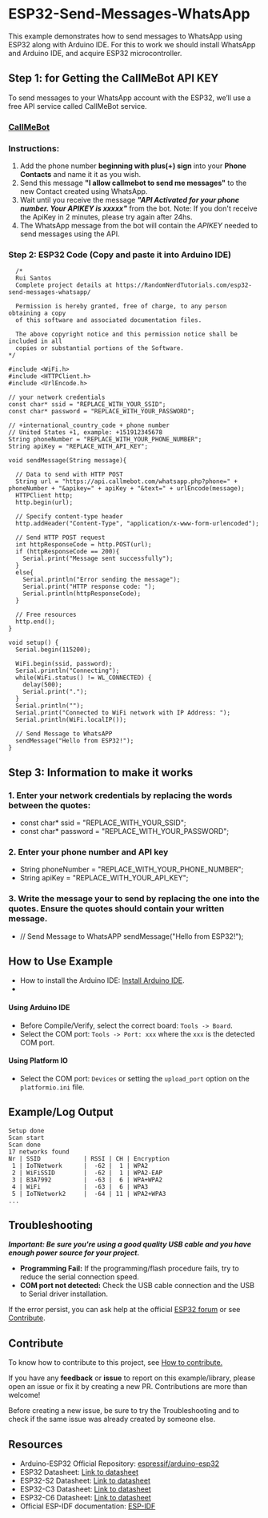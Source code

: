 # ESP32-Send-Messages-WhatsApp
This example demonstrates how to send messages to WhatsApp using ESP32 along with Arduino IDE. For this to work we should install WhatsApp and Arduino IDE, and acquire ESP32 microcontroller.

## Step 1: for Getting the CallMeBot API KEY
To send messages to your WhatsApp account with the ESP32, we’ll use a free API service called CallMeBot service.
### [CallMeBot](https://www.callmebot.com/blog/free-api-whatsapp-messages/)
### Instructions:
1. Add the phone number **beginning with plus(+) sign** into your **Phone Contacts** and name it it as you wish.
2. Send this message **"I allow callmebot to send me messages"** to the new Contact created using WhatsApp.
3. Wait until you receive the message ***"API Activated for your phone number. Your APIKEY is xxxxx"*** from the bot.
Note: If you don't receive the ApiKey in 2 minutes, please try again after 24hs.
4. The WhatsApp message from the bot will contain the *APIKEY* needed to send messages using the API.
### Step 2: ESP32 Code (Copy and paste it into Arduino IDE)
```
  /* 
  Rui Santos
  Complete project details at https://RandomNerdTutorials.com/esp32-send-messages-whatsapp/
  
  Permission is hereby granted, free of charge, to any person obtaining a copy
  of this software and associated documentation files.
  
  The above copyright notice and this permission notice shall be included in all
  copies or substantial portions of the Software.
*/

#include <WiFi.h>    
#include <HTTPClient.h>
#include <UrlEncode.h>

// your network credentials
const char* ssid = "REPLACE_WITH_YOUR_SSID";
const char* password = "REPLACE_WITH_YOUR_PASSWORD";

// +international_country_code + phone number
// United States +1, example: +151912345678
String phoneNumber = "REPLACE_WITH_YOUR_PHONE_NUMBER";
String apiKey = "REPLACE_WITH_API_KEY";

void sendMessage(String message){

  // Data to send with HTTP POST
  String url = "https://api.callmebot.com/whatsapp.php?phone=" + phoneNumber + "&apikey=" + apiKey + "&text=" + urlEncode(message);    
  HTTPClient http;
  http.begin(url);

  // Specify content-type header
  http.addHeader("Content-Type", "application/x-www-form-urlencoded");
  
  // Send HTTP POST request
  int httpResponseCode = http.POST(url);
  if (httpResponseCode == 200){
    Serial.print("Message sent successfully");
  }
  else{
    Serial.println("Error sending the message");
    Serial.print("HTTP response code: ");
    Serial.println(httpResponseCode);
  }

  // Free resources
  http.end();
}

void setup() {
  Serial.begin(115200);

  WiFi.begin(ssid, password);
  Serial.println("Connecting");
  while(WiFi.status() != WL_CONNECTED) {
    delay(500);
    Serial.print(".");
  }
  Serial.println("");
  Serial.print("Connected to WiFi network with IP Address: ");
  Serial.println(WiFi.localIP());

  // Send Message to WhatsAPP
  sendMessage("Hello from ESP32!");
}
```
## Step 3: Information to make it works
### 1. Enter your network credentials by replacing the words between the quotes:
* const char* ssid = "REPLACE_WITH_YOUR_SSID";
* const char* password = "REPLACE_WITH_YOUR_PASSWORD";
### 2. Enter your phone number and API key
* String phoneNumber = "REPLACE_WITH_YOUR_PHONE_NUMBER";
* String apiKey = "REPLACE_WITH_YOUR_API_KEY";
### 3. Write the message your to send by replacing the one into the quotes. Ensure the quotes should contain your written message.
* // Send Message to WhatsAPP
  sendMessage("Hello from ESP32!");
## How to Use Example

* How to install the Arduino IDE: [Install Arduino IDE](https://github.com/espressif/arduino-esp32/tree/master/docs/arduino-ide).
* 

#### Using Arduino IDE

* Before Compile/Verify, select the correct board: `Tools -> Board`.
* Select the COM port: `Tools -> Port: xxx` where the `xxx` is the detected COM port.

#### Using Platform IO

* Select the COM port: `Devices` or setting the `upload_port` option on the `platformio.ini` file.

## Example/Log Output

```
Setup done
Scan start
Scan done
17 networks found
Nr | SSID            | RSSI | CH | Encryption
 1 | IoTNetwork      |  -62 |  1 | WPA2
 2 | WiFiSSID        |  -62 |  1 | WPA2-EAP
 3 | B3A7992         |  -63 |  6 | WPA+WPA2
 4 | WiFi            |  -63 |  6 | WPA3
 5 | IoTNetwork2     |  -64 | 11 | WPA2+WPA3
...
```

## Troubleshooting

***Important: Be sure you're using a good quality USB cable and you have enough power source for your project.***

* **Programming Fail:** If the programming/flash procedure fails, try to reduce the serial connection speed.
* **COM port not detected:** Check the USB cable connection and the USB to Serial driver installation.

If the error persist, you can ask help at the official [ESP32 forum](https://esp32.com) or see [Contribute](#contribute).

## Contribute

To know how to contribute to this project, see [How to contribute.](https://github.com/espressif/arduino-esp32/blob/master/CONTRIBUTING.rst)

If you have any **feedback** or **issue** to report on this example/library, please open an issue or fix it by creating a new PR. Contributions are more than welcome!

Before creating a new issue, be sure to try the Troubleshooting and to check if the same issue was already created by someone else.

## Resources

* Arduino-ESP32 Official Repository: [espressif/arduino-esp32](https://github.com/espressif/arduino-esp32)
* ESP32 Datasheet: [Link to datasheet](https://www.espressif.com/sites/default/files/documentation/esp32_datasheet_en.pdf)
* ESP32-S2 Datasheet: [Link to datasheet](https://www.espressif.com/sites/default/files/documentation/esp32-s2_datasheet_en.pdf)
* ESP32-C3 Datasheet: [Link to datasheet](https://www.espressif.com/sites/default/files/documentation/esp32-c3_datasheet_en.pdf)
* ESP32-C6 Datasheet: [Link to datasheet](https://www.espressif.com/sites/default/files/documentation/esp32-c6_datasheet_en.pdf)
* Official ESP-IDF documentation: [ESP-IDF](https://idf.espressif.com)
